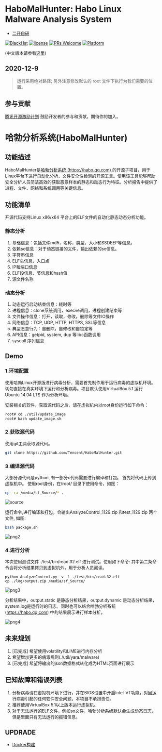 # HaboMalHunter: Habo Linux Malware Analysis System

- [二开自研](./auxiliary)

[![BlackHat](https://cdn.rawgit.com/toolswatch/badges/master/arsenal/2017.svg)](https://www.blackhat.com/asia-17/arsenal.html#habomalhunter-an-automated-malware-analysis-tool-for-linux-elf-files)
[![license](https://img.shields.io/badge/license-MIT-brightgreen.svg?style=flat)](https://github.com/Tencent/HaboMalHunter/blob/master/LICENSE)
[![PRs Welcome](https://img.shields.io/badge/PRs-welcome-brightgreen.svg)](https://github.com/Tencent/HaboMalHunter/pulls)
[![Platform](https://img.shields.io/badge/Platform-Linux-brightgreen.svg)](https://github.com/Tencent/HaboMalHunter/wiki)

(中文版本请参看[这里](#readme_cn))

## 2020-12-9 
> 运行采用绝对路径; 另外注意修改默认的 root 文件下执行为我们需要的位置。


## 参与贡献
[腾讯开源激励计划](https://opensource.tencent.com/contribution) 鼓励开发者的参与和贡献，期待你的加入。

# <a name="readme_cn">哈勃分析系统(HaboMalHunter)</a>

## 功能描述

HaboMalHunter是[哈勃分析系统 (https://habo.qq.com) ](https://habo.qq.com)的开源子项目，用于Linux平台下进行自动化分析、文件安全性检测的开源工具。使用该工具能够帮助安全分析人员简洁高效的获取恶意样本的静态和动态行为特征。分析报告中提供了进程、文件、网络和系统调用等关键信息。

## 功能清单

开源代码支持Linux x86/x64 平台上的ELF文件的自动化静态动态分析功能。

### 静态分析

1. 基础信息：包括文件md5，名称，类型，大小和SSDEEP等信息。
2. 依赖so信息：对于动态链接的文件，输出依赖的so信息。
3. 字符串信息
4. ELF头信息，入口点
5. IP和端口信息
6. ELF段信息，节信息和hash值
7. 源文件名称

### 动态分析

1. 动态运行启动结束信息：耗时等
2. 进程信息：clone系统调用，execve调用，进程创建结束等
3. 文件操作信息：打开，读取，修改，删除等文件IO操作
4. 网络信息：TCP, UDP, HTTP, HTTPS, SSL等信息 
5. 典型恶意行为：自删除，自修改和自锁定等
6. API信息：getpid, system, dup 等libc函数调用
7. syscall 序列信息

## Demo
### 1.环境配置

使用哈勃Linux开源版进行病毒分析，需要首先制作用于运行病毒的虚拟机环境。切勿直接在真实环境下运行和分析病毒。项目默认使用VirtualBox 5.1 运行Ubuntu 14.04 LTS 作为分析环境。

安装相关的软件，获取源代码之后，请在虚拟机内以root身份运行如下命令：

```bash
root# cd ./util/update_image
root# bash update_image.sh
```

### 2.获取源代码

使用git工具获取源代码。

```bash
git clone https://github.com/Tencent/HaboMalHunter.git
```
### 3.编译源代码
 
大部分源代码是python, 有一部分c代码需要进行编译和打包。
首先将代码上传到虚拟机中。
使用root身份，在/root/ 目录下使用命令，如图：

```bash
cp -ra /media/sf_Source/* .
```
![source](https://cloud.githubusercontent.com/assets/717403/21881137/90ea2d7c-d8dd-11e6-8a8d-b0341d66934d.jpg)

运行命令,进行编译和打包，会输出AnalyzeControl_1129.zip 和test_1129.zip 两个文件, 如图:

```bash
bash package.sh
```
![png2](https://cloud.githubusercontent.com/assets/717403/21881200/01f37460-d8de-11e6-852f-3b48fe87b95f.png)

### 4.进行分析

本次使用测试文件 ./test/bin/read.32.elf 进行测试。使用如下命令:
其中第二条命令会将分析结果拷贝到虚拟机外，用于分析人员阅读。

```
python AnalyzeControl.py -v -l ./test/bin/read.32.elf
cp ./log/output.zip /media/sf_Source/
```
![png3](https://cloud.githubusercontent.com/assets/717403/21881257/5b2aaf1c-d8de-11e6-8551-63c1cf8a5ad7.png)

分析结果中，output.static 是静态分析结果，output.dynamic 是动态分析结果，system.log是运行时的日志。同时也可以结合哈勃分析系统 (https://habo.qq.com) 中的结果展示进行样本分析。

![png4](https://cloud.githubusercontent.com/assets/717403/21881288/a131b122-d8de-11e6-8e51-bba6c68de425.png)


## 未来规划

1. [已完成] 希望使用volatility和LiME进行内存分析
2. 希望增加更多的病毒规则(./util/yara/malware)
3. [已完成] 希望将输出的json数据格式转化成为HTML页面进行展示

## 已知故障和错误列表

1. 分析病毒请在虚拟机环境下进行，并在BIOS设置中开启Intel-VT功能，对因运行病毒引起的任何软件安全问题，本项目不承担责任。
2. 推荐使用VirtualBox 5.1以上版本运行虚拟机。
3. 对于无法运行的ELF文件，例如so文件，哈勃分析系统默认会生成动态日志，但是里面只有无法运行的报错信息。


## UPDRADE
- [Docker构建](./Dockerfile)